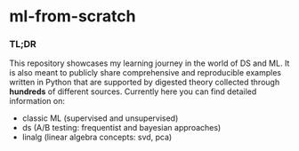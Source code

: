 # ml-from-scratch
### **TL;DR**

This repository showcases my learning journey in the world of DS and ML. It is also meant to publicly share comprehensive and reproducible examples written in Python that are supported by digested theory collected through **hundreds** of different sources. Currently here you can find detailed information on: 
- classic ML (supervised and unsupervised)
- ds (A/B testing: frequentist and bayesian approaches)
- linalg (linear algebra concepts: svd, pca)
